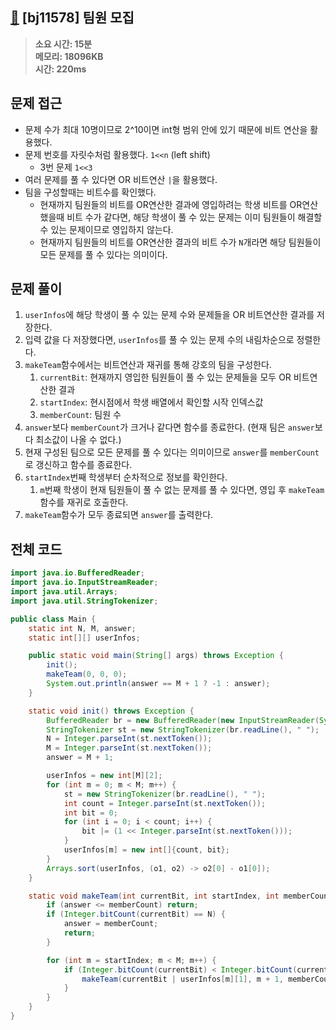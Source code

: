 ## [👥](https://www.acmicpc.net/problem/11578) [bj11578] 팀원 모집

> **소요 시간: 15분<br>
> 메모리: 18096KB<br>
> 시간: 220ms**

## 문제 접근
- 문제 수가 최대 10명이므로 2^10이면 int형 범위 안에 있기 때문에 비트 연산을 활용했다.
- 문제 번호를 자릿수처럼 활용했다. `1<<n` (left shift)
	- 3번 문제 `1<<3`
- 여러 문제를 풀 수 있다면 OR 비트연산 `|`을 활용했다.
- 팀을 구성할때는 비트수를 확인했다.
	- 현재까지 팀원들의 비트를 OR연산한 결과에 영입하려는 학생 비트를 OR연산했을때 비트 수가 같다면, 해당 학생이 풀 수 있는 문제는 이미 팀원들이 해결할 수 있는 문제이므로 영입하지 않는다.
	- 현재까지 팀원들의 비트를 OR연산한 결과의 비트 수가 `N`개라면 해당 팀원들이 모든 문제를 풀 수 있다는 의미이다.
## 문제 풀이
1. `userInfos`에 해당 학생이 풀 수 있는 문제 수와 문제들을 OR 비트연산한 결과를 저장한다. 
2. 입력 값을 다 저장했다면, `userInfos`를 풀 수 있는 문제 수의 내림차순으로 정렬한다.
3. `makeTeam`함수에서는 비트연산과 재귀를 통해 강호의 팀을 구성한다.
	1. `currentBit`: 현재까지 영입한 팀원들이 풀 수 있는 문제들을 모두 OR 비트연산한 결과
	2. `startIndex`: 현시점에서 학생 배열에서 확인할 시작 인덱스값
	3. `memberCount`: 팀원 수
4. `answer`보다 `memberCount`가 크거나 같다면 함수를 종료한다. (현재 팀은 `answer`보다 최소값이 나올 수 없다.)
5. 현재 구성된 팀으로 모든 문제를 풀 수 있다는 의미이므로 `answer`를 `memberCount`로 갱신하고 함수를 종료한다.
6. `startIndex`번째 학생부터 순차적으로 정보를 확인한다.
	1. `m`번째 학생이 현재 팀원들이 풀 수 없는 문제를 풀 수 있다면, 영입 후 `makeTeam`함수를 재귀로 호출한다.
7. `makeTeam`함수가 모두 종료되면 `answer`를 출력한다.
## 전체 코드
```java
import java.io.BufferedReader;
import java.io.InputStreamReader;
import java.util.Arrays;
import java.util.StringTokenizer;

public class Main {
    static int N, M, answer;
    static int[][] userInfos;

    public static void main(String[] args) throws Exception {
        init();
        makeTeam(0, 0, 0);
        System.out.println(answer == M + 1 ? -1 : answer);
    }

    static void init() throws Exception {
        BufferedReader br = new BufferedReader(new InputStreamReader(System.in));
        StringTokenizer st = new StringTokenizer(br.readLine(), " ");
        N = Integer.parseInt(st.nextToken());
        M = Integer.parseInt(st.nextToken());
        answer = M + 1;

        userInfos = new int[M][2];
        for (int m = 0; m < M; m++) {
            st = new StringTokenizer(br.readLine(), " ");
            int count = Integer.parseInt(st.nextToken());
            int bit = 0;
            for (int i = 0; i < count; i++) {
                bit |= (1 << Integer.parseInt(st.nextToken()));
            }
            userInfos[m] = new int[]{count, bit};
        }
        Arrays.sort(userInfos, (o1, o2) -> o2[0] - o1[0]);
    }

    static void makeTeam(int currentBit, int startIndex, int memberCount) {
        if (answer <= memberCount) return;
        if (Integer.bitCount(currentBit) == N) {
            answer = memberCount;
            return;
        }

        for (int m = startIndex; m < M; m++) {
            if (Integer.bitCount(currentBit) < Integer.bitCount(currentBit | userInfos[m][1])) {
                makeTeam(currentBit | userInfos[m][1], m + 1, memberCount + 1);
            }
        }
    }
}
```
